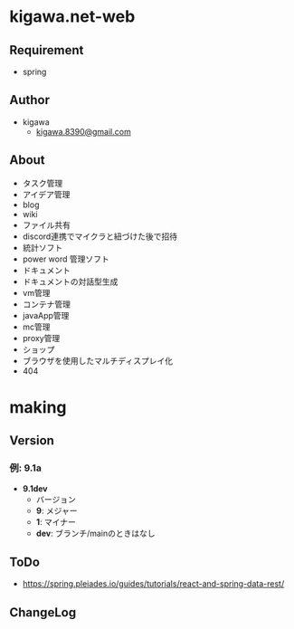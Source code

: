 # kigawa.net-web

## Requirement

* spring


## Author

* kigawa
  * kigawa.8390@gmail.com

## About

* タスク管理
* アイデア管理
* blog
* wiki
* ファイル共有
* discord連携でマイクラと紐づけた後で招待
* 統計ソフト
* power word 管理ソフト
* ドキュメント
* ドキュメントの対話型生成
* vm管理
* コンテナ管理
* javaApp管理
* mc管理
* proxy管理
* ショップ
* ブラウザを使用したマルチディスプレイ化
* 404

# making

## Version

### 例: 9.1a

* **9.1dev**
  * バージョン
  * **9**: メジャー
  * **1**: マイナー
  * **dev**: ブランチ/mainのときはなし

## ToDo

* https://spring.pleiades.io/guides/tutorials/react-and-spring-data-rest/

## ChangeLog
